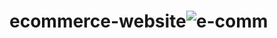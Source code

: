 # ecommerce-website![e-comm](https://user-images.githubusercontent.com/81501716/198056961-745111af-9f7c-486a-b9cb-f701e9da5c93.jpeg)
